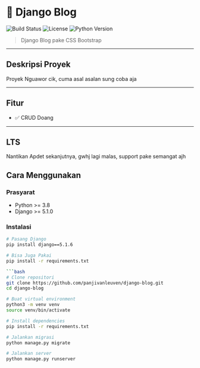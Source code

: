 # 🚀 Django Blog

![Build Status](https://img.shields.io/badge/build-passing-brightgreen)
![License](https://img.shields.io/badge/license-MIT-blue)
![Python Version](https://img.shields.io/badge/python-3.8%20%7C%203.9%20%7C%203.10-blue)

> Django Blog pake CSS Bootstrap

---

## Deskripsi Proyek

Proyek Nguawor cik, cuma asal asalan sung coba aja 

---

## Fitur

- ✅ CRUD Doang

---

## LTS

Nantikan Apdet sekanjutnya, gwhj lagi malas, support pake semangat ajh

## Cara Menggunakan

### Prasyarat

- Python >= 3.8
- Django >= 5.1.0

### Instalasi

```bash
# Pasang Django
pip install django==5.1.6

# Bisa Juga Pakai
pip install -r requirements.txt

```bash
# Clone repositori
git clone https://github.com/panjivanleuven/django-blog.git
cd django-blog

# Buat virtual environment
python3 -m venv venv
source venv/bin/activate

# Install dependencies
pip install -r requirements.txt

# Jalankan migrasi
python manage.py migrate

# Jalankan server
python manage.py runserver
